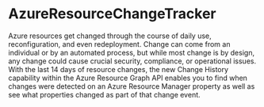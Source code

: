 # AzureResourceChangeTracker
Azure resources get changed through the course of daily use, reconfiguration, and even redeployment. Change can come from an individual or by an automated process, but while most change is by design, any change could cause crucial security, compliance, or operational issues. With the last 14 days of resource changes, the new Change History capability within the Azure Resource Graph API enables you to find when changes were detected on an Azure Resource Manager property as well as see what properties changed as part of that change event.
